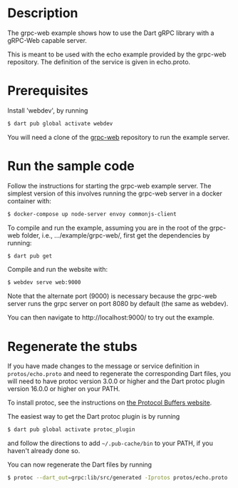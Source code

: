 # Description
The grpc-web example shows how to use the Dart gRPC library with a gRPC-Web capable server. 

This is meant to be used with the echo example provided by the grpc-web repository. The definition of the service is given in echo.proto. 

# Prerequisites

Install 'webdev', by running

```sh
$ dart pub global activate webdev
```

You will need a clone of the [grpc-web](https://github.com/grpc/grpc-web) repository to run the example server.

# Run the sample code
Follow the instructions for starting the grpc-web example server. The simplest version of this involves running the grpc-web server in a docker container with:

```sh
$ docker-compose up node-server envoy commonjs-client
```

To compile and run the example, assuming you are in the root of the grpc-web
folder, i.e., .../example/grpc-web/, first get the dependencies by running:

```sh
$ dart pub get
```

Compile and run the website with:

```sh
$ webdev serve web:9000
```

Note that the alternate port (9000) is necessary because the grpc-web server runs the grpc server on port 8080 by default (the same as webdev).

You can then navigate to http://localhost:9000/ to try out the example.

# Regenerate the stubs

If you have made changes to the message or service definition in
`protos/echo.proto` and need to regenerate the corresponding Dart files,
you will need to have protoc version 3.0.0 or higher and the Dart protoc plugin
version 16.0.0 or higher on your PATH.

To install protoc, see the instructions on
[the Protocol Buffers website](https://developers.google.com/protocol-buffers/).

The easiest way to get the Dart protoc plugin is by running

```sh
$ dart pub global activate protoc_plugin
```

and follow the directions to add `~/.pub-cache/bin` to your PATH, if you haven't
already done so.

You can now regenerate the Dart files by running

```sh
$ protoc --dart_out=grpc:lib/src/generated -Iprotos protos/echo.proto
```
